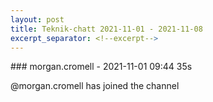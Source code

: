 ```yaml
---
layout: post
title: Teknik-chatt 2021-11-01 - 2021-11-08
excerpt_separator: <!--excerpt-->
---
```

<section class="message" markdown="1">
### morgan.cromell - 2021-11-01 09:44 35s

@morgan.cromell has joined the channel

<!--excerpt-->
</section>
